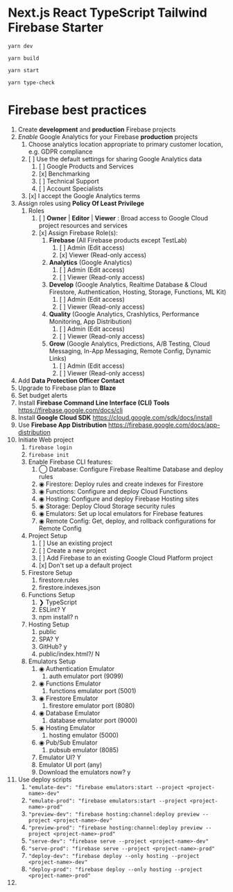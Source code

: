 # Next.js React TypeScript Tailwind Firebase Starter

`yarn dev`

`yarn build`

`yarn start`

`yarn type-check`

# Firebase best practices

1. Create **development** and **production** Firebase projects
2. _Enable_ Google Analytics for your Firebase **production** projects
   1. Choose analytics location appropriate to primary customer location, e.g. GDPR compliance
   2. [ ] Use the default settings for sharing Google Analytics data
      1. [ ] Google Products and Services
      2. [x] Benchmarking
      3. [ ] Technical Support
      4. [ ] Account Specialists
   3. [x] I accept the Google Analytics terms
3. Assign roles using **Policy Of Least Privilege**
   1. Roles
      1. [ ] **Owner** | **Editor** | **Viewer** : Broad access to Google Cloud project resources and services
      2. [x] Assign Firebase Role(s):
         1. **Firebase** (All Firebase products except TestLab)
            1. [ ] Admin (Edit access)
            2. [x] Viewer (Read-only access)
         2. **Analytics** (Google Analytics)
            1. [ ] Admin (Edit access)
            2. [ ] Viewer (Read-only access)
         3. **Develop** (Google Analytics, Realtime Database & Cloud Firestore, Authentication, Hosting, Storage, Functions, ML Kit)
            1. [ ] Admin (Edit access)
            2. [ ] Viewer (Read-only access)
         4. **Quality** (Google Analytics, Crashlytics, Performance Monitoring, App Distribution)
            1. [ ] Admin (Edit access)
            2. [ ] Viewer (Read-only access)
         5. **Grow** (Google Analytics, Predictions, A/B Testing, Cloud Messaging, In-App Messaging, Remote Config, Dynamic Links)
            1. [ ] Admin (Edit access)
            2. [ ] Viewer (Read-only access)
4. Add **Data Protection Officer Contact**
5. Upgrade to Firebase plan to **Blaze**
6. Set budget alerts
7. Install **Firebase Command Line Interface (CLI) Tools** https://firebase.google.com/docs/cli
8. Install **Google Cloud SDK** https://cloud.google.com/sdk/docs/install
9. Use **Firebase App Distribution** https://firebase.google.com/docs/app-distribution
10. Initiate Web project
    1. `firebase login`
    2. `firebase init`
    3. Enable Firebase CLI features:
       1. ◯ Database: Configure Firebase Realtime Database and deploy rules
       2. ◉ Firestore: Deploy rules and create indexes for Firestore
       3. ◉ Functions: Configure and deploy Cloud Functions
       4. ◉ Hosting: Configure and deploy Firebase Hosting sites
       5. ◉ Storage: Deploy Cloud Storage security rules
       6. ◉ Emulators: Set up local emulators for Firebase features
       7. ◉ Remote Config: Get, deploy, and rollback configurations for Remote Config
    4. Project Setup
       1. [ ] Use an existing project
       2. [ ] Create a new project
       3. [ ] Add Firebase to an existing Google Cloud Platform project
       4. [x] Don't set up a default project
    5. Firestore Setup
       1. firestore.rules
       2. firestore.indexes.json
    6. Functions Setup
       1. ❯ TypeScript
       2. ESLint? Y
       3. npm install? n
    7. Hosting Setup
       1. public
       2. SPA? Y
       3. GitHub? y
       4. public/index.html?/ N
    8. Emulators Setup
       1. ◉ Authentication Emulator
          1. auth emulator port (9099)
       2. ◉ Functions Emulator
          1. functions emulator port (5001)
       3. ◉ Firestore Emulator
          1. firestore emulator port (8080)
       4. ◉ Database Emulator
          1. database emulator port (9000)
       5. ◉ Hosting Emulator
          1. hosting emulator (5000)
       6. ◉ Pub/Sub Emulator
          1. pubsub emulator (8085)
       7. Emulator UI? Y
       8. Emulator UI port (any)
       9. Download the emulators now? y
11. Use deploy scripts
    1. `"emulate-dev": "firebase emulators:start --project <project-name>-dev"`
    2. `"emulate-prod": "firebase emulators:start --project <project-name>-prod"`
    3. `"preview-dev": "firebase hosting:channel:deploy preview --project <project-name>-dev"`
    4. `"preview-prod": "firebase hosting:channel:deploy preview --project <project-name>-prod"`
    5. `"serve-dev": "firebase serve --project <project-name>-dev"`
    6. `"serve-prod": "firebase serve --project <project-name>-prod"`
    7. `"deploy-dev": "firebase deploy --only hosting --project <project-name>-dev"`
    8. `"deploy-prod": "firebase deploy --only hosting --project <project-name>-prod"`
12.
